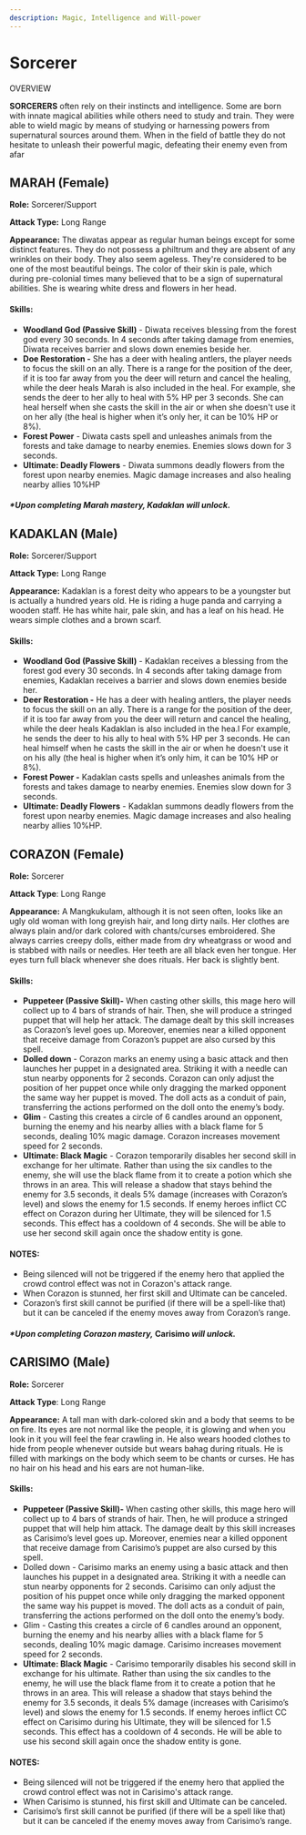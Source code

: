 ```yaml
---
description: Magic, Intelligence and Will-power
---
```


# Sorcerer

OVERVIEW

**SORCERERS** often rely on their instincts and intelligence. Some are born with innate magical abilities while others need to study and train. They were able to wield magic by means of studying or harnessing powers from supernatural sources around them. When in the field of battle they do not hesitate to unleash their powerful magic, defeating their enemy even from afar

## MARAH (Female)

**Role:** Sorcerer/Support

**Attack Type:** Long Range

**Appearance:** The diwatas appear as regular human beings except for some distinct features. They do not possess a philtrum and they are absent of any wrinkles on their body. They also seem ageless. They're considered to be one of the most beautiful beings. The color of their skin is pale, which during pre-colonial times many believed that to be a sign of supernatural abilities. She is wearing white dress and flowers in her head.

#### **Skills:**

* **Woodland God (Passive Skill)** - Diwata receives blessing from the forest god every 30 seconds. In 4 seconds after taking damage from enemies, Diwata receives barrier and slows down enemies beside her.
* **Doe Restoration -** She has a deer with healing antlers, the player needs to focus the skill on an ally. There is a range for the position of the deer, if it is too far away from you the deer will return and cancel the healing, while the deer heals Marah is also included in the heal. For example, she sends the deer to her ally to heal with 5% HP per 3 seconds. She can heal herself when she casts the skill in the air or when she doesn't use it on her ally (the heal is higher when it’s only her, it can be 10% HP or 8%).
* **Forest Power** - Diwata casts spell and unleashes animals from the forests and take damage to nearby enemies. Enemies slows down for 3 seconds.
* **Ultimate: Deadly Flowers** - Diwata summons deadly flowers from the forest upon nearby enemies. Magic damage increases and also healing nearby allies 10%HP

#### _**\*Upon completing Marah mastery,** Kadaklan **will unlock.**_

## **KADAKLAN (Male)**

**Role:** Sorcerer/Support

**Attack Type:** Long Range

**Appearance:** Kadaklan is a forest deity who appears to be a youngster but is actually a hundred years old. He is riding a huge panda and carrying a wooden staff. He has white hair, pale skin, and has a leaf on his head. He wears simple clothes and a brown scarf.

#### Skills:

* **Woodland God (Passive Skill)** - Kadaklan receives a blessing from the forest god every 30 seconds. In 4 seconds after taking damage from enemies, Kadaklan receives a barrier and slows down enemies beside her.
* **Deer Restoration -** He has a deer with healing antlers, the player needs to focus the skill on an ally. There is a range for the position of the deer, if it is too far away from you the deer will return and cancel the healing, while the deer heals Kadaklan is also included in the hea.l For example, he sends the deer to his ally to heal with 5% HP per 3 seconds. He can heal himself when he casts the skill in the air or when he doesn't use it on his ally (the heal is higher when it’s only him, it can be 10% HP or 8%).
* **Forest Power -** Kadaklan casts spells and unleashes animals from the forests and takes damage to nearby enemies. Enemies slow down for 3 seconds.
* **Ultimate: Deadly Flowers** - Kadaklan summons deadly flowers from the forest upon nearby enemies. Magic damage increases and also healing nearby allies 10%HP.

## CORAZON (Female)

**Role:** Sorcerer

**Attack Type**: Long Range

**Appearance:** A Mangkukulam, although it is not seen often, looks like an ugly old woman with long greyish hair, and long dirty nails. Her clothes are always plain and/or dark colored with chants/curses embroidered. She always carries creepy dolls, either made from dry wheatgrass or wood and is stabbed with nails or needles. Her teeth are all black even her tongue. Her eyes turn full black whenever she does rituals. Her back is slightly bent.

#### Skills:

* **Puppeteer (Passive Skill)-** When casting other skills, this mage hero will collect up to 4 bars of strands of hair. Then, she will produce a stringed puppet that will help her attack. The damage dealt by this skill increases as Corazon’s level goes up. Moreover, enemies near a killed opponent that receive damage from Corazon’s puppet are also cursed by this spell.
* **Dolled down** - Corazon marks an enemy using a basic attack and then launches her puppet in a designated area. Striking it with a needle can stun nearby opponents for 2 seconds. Corazon can only adjust the position of her puppet once while only dragging the marked opponent the same way her puppet is moved. The doll acts as a conduit of pain, transferring the actions performed on the doll onto the enemy’s body.
* **Glim** - Casting this creates a circle of 6 candles around an opponent, burning the enemy and his nearby allies with a black flame for 5 seconds, dealing 10% magic damage. Corazon increases movement speed for 2 seconds.
* **Ultimate: Black Magic** - Corazon temporarily disables her second skill in exchange for her ultimate. Rather than using the six candles to the enemy, she will use the black flame from it to create a potion which she throws in an area. This will release a shadow that stays behind the enemy for 3.5 seconds, it deals 5% damage (increases with Corazon’s level) and slows the enemy for 1.5 seconds. If enemy heroes inflict CC effect on Corazon during her Ultimate, they will be silenced for 1.5 seconds. This effect has a cooldown of 4 seconds. She will be able to use her second skill again once the shadow entity is gone.

#### NOTES:

* Being silenced will not be triggered if the enemy hero that applied the crowd control effect was not in Corazon's attack range.
* When Corazon is stunned, her first skill and Ultimate can be canceled.
* Corazon’s first skill cannot be purified (if there will be a spell-like that) but it can be canceled if the enemy moves away from Corazon’s range.

#### _**\*Upon completing Corazon mastery,**_ Carisimo _**will unlock.**_

## **CARISIMO (Male)**

**Role:** Sorcerer

**Attack Type**: Long Range

**Appearance:**  A tall man with dark-colored skin and a body that seems to be on fire. Its eyes are not normal like the people, it is glowing and when you look in it you will feel the fear crawling in. He also wears hooded clothes to hide from people whenever outside but wears bahag during rituals. He is filled with markings on the body which seem to be chants or curses. He has no hair on his head and his ears are not human-like.

#### Skills:

* **Puppeteer (Passive Skill)-** When casting other skills, this mage hero will collect up to 4 bars of strands of hair. Then, he will produce a stringed puppet that will help him attack. The damage dealt by this skill increases as Carisimo’s level goes up. Moreover, enemies near a killed opponent that receive damage from Carisimo’s puppet are also cursed by this spell.
* Dolled down - Carisimo marks an enemy using a basic attack and then launches his puppet in a designated area. Striking it with a needle can stun nearby opponents for 2 seconds. Carisimo can only adjust the position of his puppet once while only dragging the marked opponent the same way his puppet is moved. The doll acts as a conduit of pain, transferring the actions performed on the doll onto the enemy’s body.
* Glim - Casting this creates a circle of 6 candles around an opponent, burning the enemy and his nearby allies with a black flame for 5 seconds, dealing 10% magic damage. Carisimo increases movement speed for 2 seconds.
* **Ultimate: Black Magic** - Carisimo temporarily disables his second skill in exchange for his ultimate. Rather than using the six candles to the enemy, he will use the black flame from it to create a potion that he throws in an area. This will release a shadow that stays behind the enemy for 3.5 seconds, it deals 5% damage (increases with Carisimo’s level) and slows the enemy for 1.5 seconds. If enemy heroes inflict CC effect on Carisimo during his Ultimate, they will be silenced for 1.5 seconds. This effect has a cooldown of 4 seconds. He will be able to use his second skill again once the shadow entity is gone.

#### NOTES:

* Being silenced will not be triggered if the enemy hero that applied the crowd control effect was not in Carisimo's attack range.
* When Carisimo is stunned, his first skill and Ultimate can be canceled.
* Carisimo’s first skill cannot be purified (if there will be a spell like that) but it can be canceled if the enemy moves away from Carisimo’s range.





